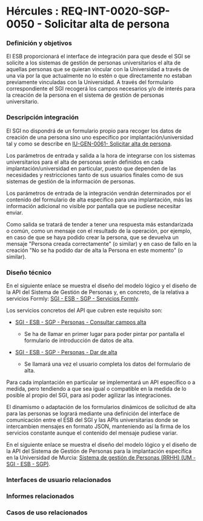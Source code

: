 # Hércules : REQ\-INT\-0020\-SGP\-0050 \- Solicitar alta de persona







### Definición y objetivos

El ESB proporcionará el interface de integración para que desde el SGI se solicite a los sistemas de gestión de personas universitarios el alta de aquellas personas que se quieran vincular con la Universidad a través de una vía por la que actualmente no lo estén o que directamente no estaban previamente vinculadas con la Universidad. A través del formulario correspondiente el SGI recogerá los campos necesarios y/o de interés para la creación de la persona en el sistema de gestión de personas universitario. 

  








### Descripción integración

El SGI no dispondrá de un formulario propio para recoger los datos de creación de una persona sino uno específico por implantación/universidad tal y como se describe en [IU\-GEN\-0061\- Solicitar alta de persona](/hercules/sgi-sistema-de-gestion-de-investigacion/requisitos-y-analisis-funcional/analisis-funcional-sgi-hercules/gen-aspectos-generales/sha-buscadores-y-listados-comunes/iu-gen-0061-solicitar-alta-de-persona.md "/hercules/sgi-sistema-de-gestion-de-investigacion/requisitos-y-analisis-funcional/analisis-funcional-sgi-hercules/gen-aspectos-generales/sha-buscadores-y-listados-comunes/iu-gen-0061-solicitar-alta-de-persona.md").

Los parámetros de entrada y salida a la hora de integrarse con los sistemas universitarios para el alta de personas serán definidos en cada implantación/universidad en particular, puesto que dependen de las necesidades y restricciones tanto de sus usuarios finales como de sus sistemas de gestión de la información de personas.

Los parámetros de entrada de la integración vendrán determinados por el contenido del formulario de alta específico para una implantación, más las información adicional no visible por pantalla que se pudiese necesitar enviar.

Como salida se tratará de tender a tener una respuesta más estandarizada o común, como un mensaje con el resultado de la operación, por ejemplo, en caso de que se haya podido crear la persona, que se devuelva un mensaje "Persona creada correctamente" (o similar) y en caso de fallo en la creación "No se ha podido dar de alta la Persona en este momento" (o similar).  


### Diseño técnico

En el siguiente enlace se muestra el diseño del modelo lógico y el diseño de la API del Sistema de Gestión de Personas y, en concreto, de la relativa a servicios Formly: [SGI \- ESB \- SGP \- Servicios Formly](/hercules/sgi-sistema-de-gestion-de-investigacion/diseno/componentes/sgi-esb/sgi-esb-sgp/sgi-esb-sgp-servicios-formly/index.md "/hercules/sgi-sistema-de-gestion-de-investigacion/diseno/componentes/sgi-esb/sgi-esb-sgp/sgi-esb-sgp-servicios-formly/index.md").

Los servicios concretos del API que cubren este requisito son:

* [SGI \- ESB \- SGP \- Personas \- Consultar campos alta](/hercules/sgi-sistema-de-gestion-de-investigacion/diseno/componentes/sgi-esb/sgi-esb-sgp/sgi-esb-sgp-servicios-formly/sgi-esb-sgp-personas-consultar-campos-alta.md "/hercules/sgi-sistema-de-gestion-de-investigacion/diseno/componentes/sgi-esb/sgi-esb-sgp/sgi-esb-sgp-servicios-formly/sgi-esb-sgp-personas-consultar-campos-alta.md")
	+ Se ha de llamar en primer lugar para poder pintar por pantalla el formulario de introducción de datos de alta.
* [SGI \- ESB \- SGP \- Personas \- Dar de alta](/hercules/sgi-sistema-de-gestion-de-investigacion/diseno/componentes/sgi-esb/sgi-esb-sgp/sgi-esb-sgp-servicios-formly/sgi-esb-sgp-personas-dar-de-alta.md "/hercules/sgi-sistema-de-gestion-de-investigacion/diseno/componentes/sgi-esb/sgi-esb-sgp/sgi-esb-sgp-servicios-formly/sgi-esb-sgp-personas-dar-de-alta.md")  

	+ Se llamará una vez el usuario completa los datos del formulario de alta.

Para cada implantación en particular se implementará un API específico o a medida, pero tendiendo a que sea igual o compatible en la medida de lo posible al propio del SGI, para así poder agilizar las integraciones.

El dinamismo o adaptación de los formularios dinámicos de solicitud de alta para las personas se logrará mediante una definición del interface de comunicación entre el ESB del SGI y las APIs universitarias donde se intercambien mensajes en formato JSON, manteniendo así la firma de los servicios constante aunque el contenido del mensaje pudiese variar.

En el siguiente enlace se muestra el diseño del modelo lógico y el diseño de la API del Sistema de Gestión de Personas para la implantación específica en la Universidad de Murcia: [Sistema de gestión de Personas (RRHH) (UM \- SGI \- ESB \- SGP)](/hercules/sgi-sistema-de-gestion-de-investigacion/guia-de-implantacion-checklist/um-universidad-de-murcia/sistema-de-gestion-de-investigacion-apis-integracion/sistema-de-gestion-de-personas-rrhh-um-sgi-esb-sgp/index.md "/hercules/sgi-sistema-de-gestion-de-investigacion/guia-de-implantacion-checklist/um-universidad-de-murcia/sistema-de-gestion-de-investigacion-apis-integracion/sistema-de-gestion-de-personas-rrhh-um-sgi-esb-sgp/index.md").

  








### Interfaces de usuario relacionados







### Informes relacionados







### Casos de uso relacionados









